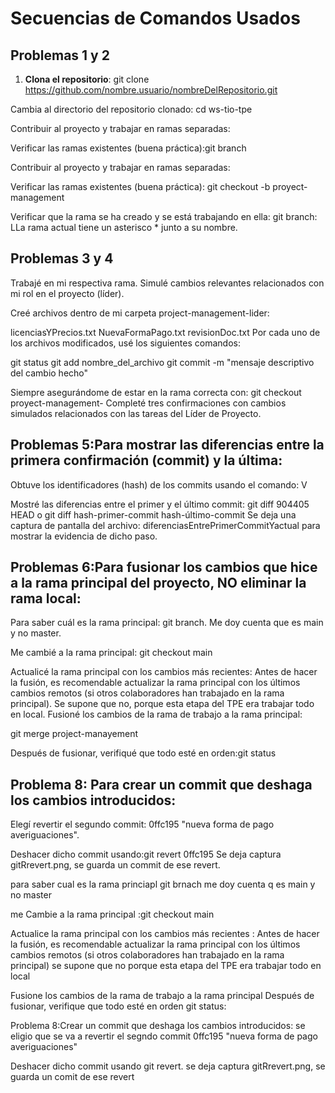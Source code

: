 # Secuencias de Comandos Usados

## Problemas 1 y 2

1. **Clona el repositorio**:
git clone https://github.com/nombre.usuario/nombreDelRepositorio.git


Cambia al directorio del repositorio clonado:
cd ws-tio-tpe

Contribuir al proyecto y trabajar en ramas separadas:

Verificar las ramas existentes (buena práctica):git branch

Contribuir al proyecto y trabajar en ramas separadas:

Verificar las ramas existentes (buena práctica): git checkout -b proyect-management

 Verificar que la rama se ha creado y se está trabajando en ella: git branch: LLa rama actual tiene un asterisco * junto a su nombre.


## Problemas 3 y 4


Trabajé en mi respectiva rama. Simulé cambios relevantes relacionados con mi rol en el proyecto (líder).

Creé archivos dentro de mi carpeta project-management-lider:

licenciasYPrecios.txt
NuevaFormaPago.txt
revisionDoc.txt
Por cada uno de los archivos modificados, usé los siguientes comandos:

git status
git add nombre_del_archivo
git commit -m "mensaje descriptivo del cambio hecho"


Siempre asegurándome de estar en la rama correcta con: git checkout proyect-management-  Completé tres confirmaciones con cambios simulados relacionados con las tareas del Líder de Proyecto.


## Problemas 5:Para mostrar las diferencias entre la primera confirmación (commit) y la última:

Obtuve los identificadores (hash) de los commits usando el comando: V

Mostré las diferencias entre el primer y el último commit: git diff 904405 HEAD o git diff hash-primer-commit hash-último-commit
Se deja una captura de pantalla del archivo: diferenciasEntrePrimerCommitYactual para mostrar la evidencia de dicho paso.


## Problemas 6:Para fusionar los cambios que hice a la rama principal del proyecto, NO eliminar la rama local:


Para saber cuál es la rama principal: git branch. Me doy cuenta que es main y no master.

Me cambié a la rama principal: git checkout main

Actualicé la rama principal con los cambios más recientes: Antes de hacer la fusión, es recomendable actualizar la rama principal con los últimos cambios remotos (si otros colaboradores han trabajado en la rama principal). Se supone que no, porque esta etapa del TPE era trabajar todo en local.
Fusioné los cambios de la rama de trabajo a la rama principal:

git merge project-manayement

Después de fusionar, verifiqué que todo esté en orden:git status


## Problema 8: Para crear un commit que deshaga los cambios introducidos:

Elegí revertir el segundo commit: 0ffc195 "nueva forma de pago averiguaciones".

Deshacer dicho commit usando:git revert 0ffc195 Se deja captura gitRrevert.png, se guarda un commit de ese revert.













para saber cual es la rama princiapl git brnach me doy cuenta q es  main y no master

me Cambie a la rama principal :git checkout main

Actualice la rama principal con los cambios más recientes :
Antes de hacer la fusión, es recomendable actualizar la rama principal con los últimos cambios remotos (si otros colaboradores han trabajado en la rama principal) se supone que no porque esta etapa del TPE era trabajar todo en local

Fusione los cambios de la rama de trabajo a la rama principal
Después de fusionar,  verifique  que todo esté en orden git status:


Problema 8:Crear un commit que deshaga los cambios introducidos: se eligio que se va a revertir el segndo commit 0ffc195 "nueva forma de pago averiguaciones"

Deshacer dicho commit usando git revert. se deja captura gitRrevert.png, se guarda un comit de ese revert

